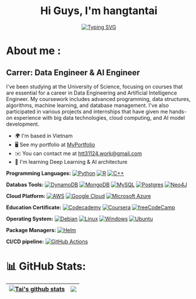  <h1 align="center">  Hi Guys, I'm hangtantai</h1> 
<!--  -->

<p align="center">
  <a href="https://github.com/DenverCoder1/readme-typing-svg">
    <img src="https://readme-typing-svg.herokuapp.com?font=Time+New+Roman&color=cyan&size=25&center=true&vCenter=true&width=600&height=100&lines=Hang+Tan+Tai+...&hearts;++;Data-Engineer+AI-Engineer;University+of+Science;Mathematics+and+Computer-Science;Active+Learner/Researcher;Love+to+learn+new+stuffs..<3" alt="Typing SVG">
  </a>
</p>

# About me :
<!--**Visit my website at [My Portfolio]([https://blubinportfolio.vercel.app/](https://www.freelancer.com/u/htt31124))**-->

 Carrer: Data Engineer & AI Engineer
---------------------------

I've been studying at the University of Science, focusing on courses that are essential for a career in Data Engineering and Artificial Intelligence Engineer. My coursework includes advanced programming, data structures, algorithms, machine learning, and database management. I've also participated in various projects and internships that have given me hands-on experience with big data technologies, cloud computing, and AI model development.

* 🌍  I'm based in Vietnam
* 🖥️  See my portfolio at [MyPortfolio](http://www.freelancer.com/u/htt31124)
* ✉️  You can contact me at [htt31124.work@gmail.com](mailto:htt31124@gmail.com)
* 🧠  I'm learning Deep Learning & AI architecture

**Programming Languages:**  [![Python](https://img.shields.io/badge/Python-3776AB?logo=python&logoColor=fff)](#)
[![R](https://img.shields.io/badge/R-%23276DC3.svg?logo=r&logoColor=white)](#)
[![C++](https://img.shields.io/badge/C++-%2300599C.svg?logo=c%2B%2B&logoColor=white)](#)

**Databas Tools:**
[![DynamoDB](https://img.shields.io/badge/DynamoDB-4053D6?logo=amazondynamodb&logoColor=fff)](#)
[![MongoDB](https://img.shields.io/badge/MongoDB-%234ea94b.svg?logo=mongodb&logoColor=white)](#)
[![MySQL](https://img.shields.io/badge/MySQL-4479A1?logo=mysql&logoColor=fff)](#)
[![Postgres](https://img.shields.io/badge/Postgres-%23316192.svg?logo=postgresql&logoColor=white)](#)
[![Neo4J](https://img.shields.io/badge/Neo4j-008CC1?logo=neo4j&logoColor=white)](#)

**Cloud Platform:**
	[![AWS](https://img.shields.io/badge/AWS-%23FF9900.svg?logo=amazon-web-services&logoColor=white)](#)
 [![Google Cloud](https://img.shields.io/badge/Google%20Cloud-%234285F4.svg?logo=google-cloud&logoColor=white)](#)
 [![Microsoft Azure](https://custom-icon-badges.demolab.com/badge/Microsoft%20Azure-0089D6?logo=msazure&logoColor=white)](#)

 **Education Certificate:**
 [![Codecademy](https://img.shields.io/badge/Codecademy-%2321759B.svg?logo=codecademy&logoColor=white)](#)
 [![Coursera](https://img.shields.io/badge/Coursera-0056D2?logo=coursera&logoColor=fff)](#)
 [![freeCodeCamp](https://img.shields.io/badge/freeCodeCamp-0A0A23?logo=freecodecamp&logoColor=fff)](#)

 **Operating System:**
 [![Debian](https://img.shields.io/badge/Debian-A81D33?logo=debian&logoColor=fff)](#)
 [![Linux](https://img.shields.io/badge/Linux-FCC624?logo=linux&logoColor=black)](#)
 [![Windows](https://custom-icon-badges.demolab.com/badge/Windows-0078D6?logo=windows11&logoColor=white)](#)
 [![Ubuntu](https://img.shields.io/badge/Ubuntu-E95420?logo=ubuntu&logoColor=white)](#)

 **Package Managers:**
 [![Helm](https://img.shields.io/badge/Helm-0F1689?logo=helm&logoColor=fff)](#)

 **CI/CD pipeline:**
 [![GitHub Actions](https://img.shields.io/badge/GitHub_Actions-2088FF?logo=github-actions&logoColor=white)](#)
 
# 📊 GitHub Stats:
| <a href="https://github.com/anuraghazra/github-readme-stats"><img align="center" src="https://github-readme-stats.vercel.app/api?username=hangtantai&show_icons=true&include_all_commits=true&theme=buefy&hide_border=true" alt="Tai's github stats" /></a> | <a href="https://github.com/anuraghazra/github-readme-stats"><img align="center" src="https://github-readme-stats.vercel.app/api/top-langs/?username=hangtantai&theme=buefy&layout=compact" /></a> |
| ------------- | ------------- |
